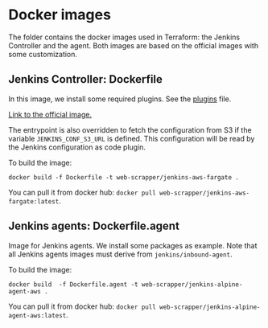 # Docker images

The folder contains the docker images used in Terraform: the Jenkins Controller and the agent. Both images are based on
the official images with some customization.

## Jenkins Controller: Dockerfile

In this image, we install some required plugins. See the [plugins](plugins.txt) file.

[Link to the official image.](https://github.com/jenkinsci/docker/blob/master/README.md)

The entrypoint is also overridden to fetch the configuration from S3 if the variable `JENKINS_CONF_S3_URL` is defined.
This configuration will be read by the Jenkins configuration as code plugin.

To build the image:

```shell
docker build -f Dockerfile -t web-scrapper/jenkins-aws-fargate .
```

You can pull it from docker hub: `docker pull web-scrapper/jenkins-aws-fargate:latest`.

## Jenkins agents: Dockerfile.agent

Image for Jenkins agents. We install some packages as example. Note that all Jenkins agents images must derive
from `jenkins/inbound-agent`.

To build the image:

```shell
docker build  -f Dockerfile.agent -t web-scrapper/jenkins-alpine-agent-aws .
```

You can pull it from docker hub: `docker pull web-scrapper/jenkins-alpine-agent-aws:latest`.
